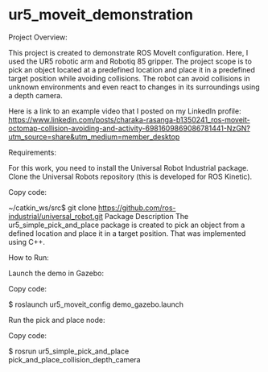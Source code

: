 # ur5_moveit_demonstration
Project Overview:

This project is created to demonstrate ROS MoveIt configuration. Here, I used the UR5 robotic arm and Robotiq 85 gripper. The project scope is to pick an object located at a predefined location and place it in a predefined target position while avoiding collisions. The robot can avoid collisions in unknown environments and even react to changes in its surroundings using a depth camera.

Here is a link to an example video that I posted on my LinkedIn profile: https://www.linkedin.com/posts/charaka-rasanga-b1350241_ros-moveit-octomap-collision-avoiding-and-activity-6981609869086781441-NzGN?utm_source=share&utm_medium=member_desktop

Requirements:

For this work, you need to install the Universal Robot Industrial package. Clone the Universal Robots repository (this is developed for ROS Kinetic).


Copy code:

~/catkin_ws/src$ git clone https://github.com/ros-industrial/universal_robot.git
Package Description
The ur5_simple_pick_and_place package is created to pick an object from a defined location and place it in a target position. That was   implemented using C++.

How to Run:

Launch the demo in Gazebo:


Copy code:

$ roslaunch ur5_moveit_config demo_gazebo.launch

Run the pick and place node:

Copy code:

$ rosrun ur5_simple_pick_and_place pick_and_place_collision_depth_camera
